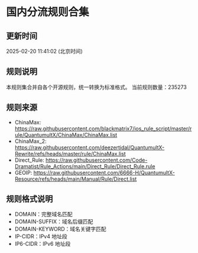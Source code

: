 # 国内分流规则合集

## 更新时间
2025-02-20 11:41:02 (北京时间)

## 规则说明
本规则集合并自各个开源规则，统一转换为标准格式。
当前规则数量：235273

## 规则来源
- ChinaMax: https://raw.githubusercontent.com/blackmatrix7/ios_rule_script/master/rule/QuantumultX/ChinaMax/ChinaMax.list
- ChinaMax_2: https://raw.githubusercontent.com/deezertidal/QuantumultX-Rewrite/refs/heads/master/rule/ChinaMax.list
- Direct_Rule: https://raw.githubusercontent.com/Code-Dramatist/Rule_Actions/main/Direct_Rule/Direct_Rule.rule
- GEOIP: https://raw.githubusercontent.com/6666-H/QuantumultX-Resource/refs/heads/main/Manual/Rule/Direct.list

## 规则格式说明
- DOMAIN：完整域名匹配
- DOMAIN-SUFFIX：域名后缀匹配
- DOMAIN-KEYWORD：域名关键字匹配
- IP-CIDR：IPv4 地址段
- IP6-CIDR：IPv6 地址段
